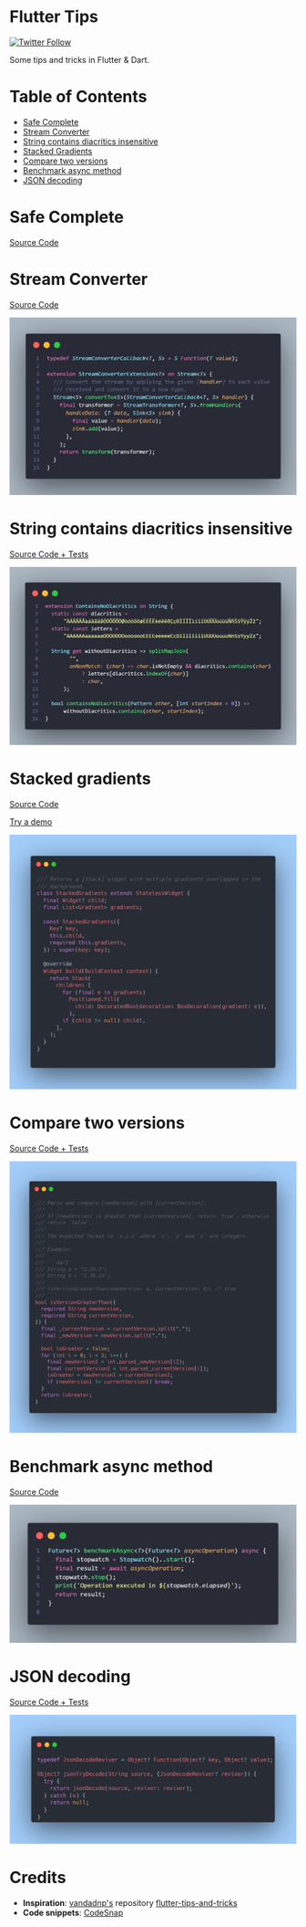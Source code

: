 # Flutter Tips

[![Twitter Follow](https://img.shields.io/twitter/follow/TesteurManiak?style=social)](https://twitter.com/TesteurManiak)

Some tips and tricks in Flutter & Dart.

# Table of Contents

* [Safe Complete](#safe-complete)
* [Stream Converter](#stream-converter)
* [String contains diacritics insensitive](#string-contains-diacritics-insensitive)
* [Stacked Gradients](#stacked-gradients)
* [Compare two versions](#compare-two-versions)
* [Benchmark async method](#benchmark-async-method)
* [JSON decoding](#json-decoding)

# Safe Complete

[Source Code](source/safe_complete.dart)

# Stream Converter

[Source Code](source/stream_converter.dart)

![](images/stream_converter.png)

# String contains diacritics insensitive

[Source Code + Tests](source/contains_no_diacritics.dart)

![](images/contains_no_diacritics.png)

# Stacked gradients

[Source Code](source/stacked_gradients.dart)

[Try a demo](https://dartpad.dev/?id=0164591f591b08e52c6785307e52fd4f)

![](images/stacked_gradients.png)

# Compare two versions

[Source Code + Tests](source/is_version_greater_than.dart)

![](images/is_version_greater_than.png)

# Benchmark async method

[Source Code](source/benchmark_async.dart)

![](images/benchmark_async.png)

# JSON decoding

[Source Code + Tests](source/json_try_decode.dart)

![](images/json_try_decode.png)

# Credits

* **Inspiration**: [vandadnp's](https://github.com/vandadnp) repository [flutter-tips-and-tricks](https://github.com/vandadnp/flutter-tips-and-tricks)
* **Code snippets**: [CodeSnap](https://marketplace.visualstudio.com/items?itemName=adpyke.codesnap)
